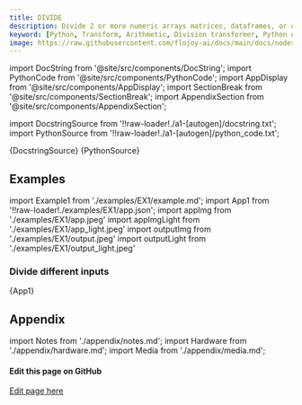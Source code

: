 ```yaml
---
title: DIVIDE
description: Divide 2 or more numeric arrays matrices, dataframes, or constants element-wise. When a constant is divided to an array or matrix, each element in the array or matrix will be increased by the constant value.
keyword: [Python, Transform, Arithmetic, Division transformer, Python division calculations, Data processing with division, Flojoy DIVIDE transformer, Streamline data analysis, Arithmetic transformations, Division calculation, Python data manipulation, Accurate data insights, DIVIDE transformation in Python]
image: https://raw.githubusercontent.com/flojoy-ai/docs/main/docs/nodes/TRANSFORMERS/ARITHMETIC/DIVIDE/examples/EX1/output.jpeg
---
```


[//]: # (Custom component imports)

import DocString from '@site/src/components/DocString';
import PythonCode from '@site/src/components/PythonCode';
import AppDisplay from '@site/src/components/AppDisplay';
import SectionBreak from '@site/src/components/SectionBreak';
import AppendixSection from '@site/src/components/AppendixSection';

[//]: # (Docstring)

import DocstringSource from '!!raw-loader!./a1-[autogen]/docstring.txt';
import PythonSource from '!!raw-loader!./a1-[autogen]/python_code.txt';

<DocString>{DocstringSource}</DocString>
<PythonCode GLink='TRANSFORMERS/ARITHMETIC/DIVIDE/DIVIDE.py'>{PythonSource}</PythonCode>

<SectionBreak />

[//]: # (Examples)

## Examples

import Example1 from './examples/EX1/example.md';
import App1 from '!!raw-loader!./examples/EX1/app.json';
import appImg from './examples/EX1/app.jpeg'
import appImgLight from './examples/EX1/app_light.jpeg'
import outputImg from './examples/EX1/output.jpeg'
import outputLight from './examples/EX1/output_light.jpeg'

### Divide different inputs

<AppDisplay 
    nodeLabel='DIVIDE'
    appImg={appImg}
    appLight={appImgLight}
    outputLight={outputLight}
    outputImg={outputImg}
    >
    {App1}
</AppDisplay>

<Example1 />

<SectionBreak />

[//]: # (Appendix)

## Appendix

import Notes from './appendix/notes.md';
import Hardware from './appendix/hardware.md';
import Media from './appendix/media.md';

<AppendixSection index={0} folderPath='nodes/TRANSFORMERS/ARITHMETIC/DIVIDE/appendix/'><Notes /></AppendixSection>
<AppendixSection index={1} folderPath='nodes/TRANSFORMERS/ARITHMETIC/DIVIDE/appendix/'><Hardware /></AppendixSection>
<AppendixSection index={2} folderPath='nodes/TRANSFORMERS/ARITHMETIC/DIVIDE/appendix/'><Media /></AppendixSection>

<SectionBreak />

[//]: # (Edit page on GitHub)

#### Edit this page on GitHub

[Edit page here](https://github.com/flojoy-ai/docs/tree/main/docs/nodes/TRANSFORMERS/ARITHMETIC/DIVIDE)
